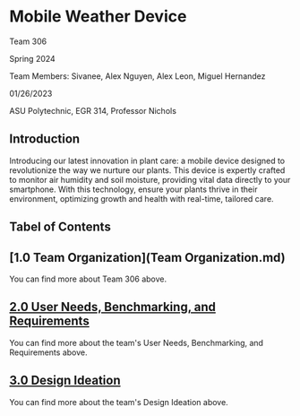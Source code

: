 # Mobile Weather Device
Team 306

Spring 2024

Team Members: 
Sivanee, Alex Nguyen, Alex Leon, Miguel Hernandez

01/26/2023

ASU Polytechnic, EGR 314, Professor Nichols

**Introduction**
---
Introducing our latest innovation in plant care: a mobile device designed to revolutionize the way we nurture our plants. This device is expertly crafted to monitor air humidity and soil moisture, providing vital data directly to your smartphone. With this technology, ensure your plants thrive in their environment, optimizing growth and health with real-time, tailored care.

  
**Tabel of Contents**
  ---
## [1.0 Team Organization](Team Organization.md)
You can find more about Team 306 above. 
## [2.0 User Needs, Benchmarking, and Requirements](UserNeeds_Benchmarking_Requirements.md)
You can find more about the team's User Needs, Benchmarking, and Requirements above.
## [3.0 Design Ideation](Design_Ideation.md)
You can find more about the team's Design Ideation above.
